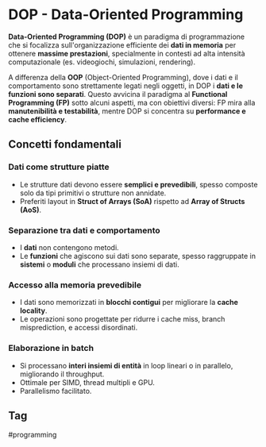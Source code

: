 # DOP - Data-Oriented Programming

**Data-Oriented Programming (DOP)** è un paradigma di programmazione che si focalizza sull'organizzazione efficiente dei **dati in memoria** per ottenere **massime prestazioni**, specialmente in contesti ad alta intensità computazionale (es. videogiochi, simulazioni, rendering).

A differenza della **OOP** (Object-Oriented Programming), dove i dati e il comportamento sono strettamente legati negli oggetti, in DOP i **dati e le funzioni sono separati**. Questo avvicina il paradigma al **Functional Programming (FP)** sotto alcuni aspetti, ma con obiettivi diversi: FP mira alla **manutenibilità e testabilità**, mentre DOP si concentra su **performance e cache efficiency**.
## Concetti fondamentali

### Dati come strutture piatte
- Le strutture dati devono essere **semplici e prevedibili**, spesso composte solo da tipi primitivi o strutture non annidate.
- Preferiti layout in **Struct of Arrays (SoA)** rispetto ad **Array of Structs (AoS)**.
### Separazione tra dati e comportamento
- I **dati** non contengono metodi.
- Le **funzioni** che agiscono sui dati sono separate, spesso raggruppate in **sistemi** o **moduli** che processano insiemi di dati.
### Accesso alla memoria prevedibile
- I dati sono memorizzati in **blocchi contigui** per migliorare la **cache locality**.
- Le operazioni sono progettate per ridurre i cache miss, branch misprediction, e accessi disordinati.
### Elaborazione in batch
- Si processano **interi insiemi di entità** in loop lineari o in parallelo, migliorando il throughput.
- Ottimale per SIMD, thread multipli e GPU.
- Parallelismo facilitato.

## **Tag**

#programming

